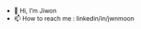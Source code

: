 - 👋 Hi, I’m Jiwon
- 📫 How to reach me : linkedin/in/jwnmoon


<!---
jwnmoon/jwnmoon is a ✨ special ✨ repository because its `README.md` (this file) appears on your GitHub profile.
You can click the Preview link to take a look at your changes.
--->
